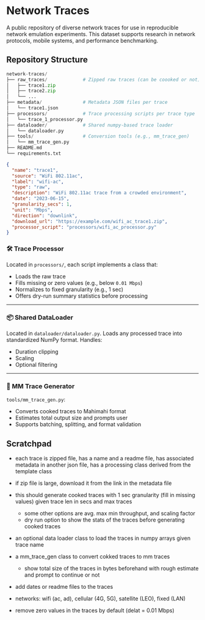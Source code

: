# Network Traces

A public repository of diverse network traces for use in reproducible network emulation experiments. This dataset supports research in network protocols, mobile systems, and performance benchmarking.

## Repository Structure

```python
network-traces/
├── raw_traces/             # Zipped raw traces (can be coooked or not)
│   ├── trace1.zip
│   ├── trace2.zip
│   └── ...
├── metadata/               # Metadata JSON files per trace
│   └── trace1.json
├── processors/             # Trace processing scripts per trace type
│   └── trace_1_processor.py
├── dataloader/             # Shared numpy-based trace loader
│   └── dataloader.py
├── tools/                  # Conversion tools (e.g., mm_trace_gen)
│   └── mm_trace_gen.py
├── README.md
└── requirements.txt
```

```json
{
  "name": "trace1",
  "source": "WiFi 802.11ac",
  "label": "wifi-ac",
  "type": "raw",
  "description": "WiFi 802.11ac trace from a crowded environment",
  "date": "2023-06-15",
  "granularity_secs": 1,
  "unit": "Mbps",
  "direction": "downlink",
  "download_url": "https://example.com/wifi_ac_trace1.zip",
  "processor_script": "processors/wifi_ac_processor.py"
}
```

### 🛠️ Trace Processor

Located in `processors/`, each script implements a class that:

- Loads the raw trace  
- Fills missing or zero values (e.g., below `0.01 Mbps`)  
- Normalizes to fixed granularity (e.g., 1 sec)  
- Offers dry-run summary statistics before processing  

---

### 📦 Shared DataLoader

Located in `dataloader/dataloader.py`. Loads any processed trace into standardized NumPy format. Handles:

- Duration clipping  
- Scaling  
- Optional filtering  

---

### 🧪 MM Trace Generator

`tools/mm_trace_gen.py`:

- Converts cooked traces to Mahimahi format  
- Estimates total output size and prompts user  
- Supports batching, splitting, and format validation  

## Scratchpad

- each trace is zipped file, has a name and a readme file, has associated metadata in another json file, has a processing class derived from the template class
- if zip file is large, download it from the link in the metadata file
- this should generate cooked traces with 1 sec granularity (fill in missing values) given trace len in secs and max traces
  - some other options are avg. max min throughput, and scaling factor
  - dry run option to show the stats of the traces before generating cooked traces
- an optional data loader class to load the traces in numpy arrays given trace name
- a mm_trace_gen class to convert cokked traces to mm traces
  - show total size of the traces in bytes beforehand with rough estimate and prompt to continue or not

- add dates or readme files to the traces
- networks: wifi (ac, ad), cellular (4G, 5G), satellite (LEO), fixed (LAN)
- remove zero values in the traces by default (delat = 0.01 Mbps)

